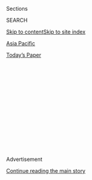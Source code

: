 <div id="app">

<div>

<div>

<div>

<div class="NYTAppHideMasthead css-1q2w90k e1suatyy0">

<div class="section css-ui9rw0 e1suatyy2">

<div class="css-eph4ug er09x8g0">

<div class="css-6n7j50">

</div>

<span class="css-1dv1kvn">Sections</span>

<div class="css-10488qs">

<span class="css-1dv1kvn">SEARCH</span>

</div>

[Skip to content](#site-content)[Skip to site index](#site-index)

</div>

<div id="masthead-section-label" class="css-1wr3we4 eaxe0e00">

[Asia
Pacific](https://www.nytimes3xbfgragh.onion/section/world/asia)

</div>

<div class="css-10698na e1huz5gh0">

</div>

</div>

<div id="masthead-bar-one" class="section hasLinks css-15hmgas e1csuq9d3">

<div class="css-uqyvli e1csuq9d0">

</div>

<div class="css-1uqjmks e1csuq9d1">

</div>

<div class="css-9e9ivx">

[](https://myaccount.nytimes3xbfgragh.onion/auth/login?response_type=cookie&client_id=vi)

</div>

<div class="css-1bvtpon e1csuq9d2">

[Today’s
Paper](https://www.nytimes3xbfgragh.onion/section/todayspaper)

</div>

</div>

</div>

</div>

<div data-aria-hidden="false">

<div id="site-content" data-role="main">

<div>

<div class="css-1aor85t" style="opacity:0.000000001;z-index:-1;visibility:hidden">

<div class="css-1hqnpie">

<div class="css-epjblv">

<span class="css-17xtcya">[Asia
Pacific](/section/world/asia)</span><span class="css-x15j1o">|</span><span class="css-fwqvlz">Kim
Jong-un Hails Firing of Submarine Missile as ‘Greatest
Success’</span>

</div>

<div class="css-k008qs">

<div class="css-1iwv8en">

<span class="css-18z7m18"></span>

<div>

</div>

</div>

<span class="css-1n6z4y">https://nyti.ms/2bBr8Qs</span>

<div class="css-1705lsu">

<div class="css-4xjgmj">

<div class="css-4skfbu" data-role="toolbar" data-aria-label="Social Media Share buttons, Save button, and Comments Panel with current comment count" data-testid="share-tools">

  - 
  - 
  - 
  - 
    
    <div class="css-6n7j50">
    
    </div>

  - 

</div>

</div>

</div>

</div>

</div>

</div>

<div class="css-13pd83m">

</div>

<div id="top-wrapper" class="css-1sy8kpn">

<div id="top-slug" class="css-l9onyx">

Advertisement

</div>

[Continue reading the main
story](#after-top)

<div class="ad top-wrapper" style="text-align:center;height:100%;display:block;min-height:250px">

<div id="top" class="place-ad" data-position="top" data-size-key="top">

</div>

</div>

<div id="after-top">

</div>

</div>

<div id="sponsor-wrapper" class="css-1hyfx7x">

<div id="sponsor-slug" class="css-19vbshk">

Supported by

</div>

[Continue reading the main
story](#after-sponsor)

<div id="sponsor" class="ad sponsor-wrapper" style="text-align:center;height:100%;display:block">

</div>

<div id="after-sponsor">

</div>

</div>

<div class="css-1vkm6nb ehdk2mb0">

# Kim Jong-un Hails Firing of Submarine Missile as ‘Greatest Success’

</div>

<div class="css-79elbk" data-testid="photoviewer-wrapper">

<div class="css-z3e15g" data-testid="photoviewer-wrapper-hidden">

</div>

<div class="css-1a48zt4 ehw59r15" data-testid="photoviewer-children">

![<span class="css-16f3y1r e13ogyst0" data-aria-hidden="true">North
Korean leader Kim Jong-un, in a photo released on Thursday by the
North’s Korean Central News Agency, during a test-fire of a
submarine-launched ballistic
missile.</span><span class="css-cnj6d5 e1z0qqy90" itemprop="copyrightHolder"><span class="css-1ly73wi e1tej78p0">Credit...</span><span><span>KCNA,
via
Reuters</span></span></span>](https://static01.graylady3jvrrxbe.onion/images/2016/08/25/world/25korea/25korea-articleLarge.jpg?quality=75&auto=webp&disable=upscale)

</div>

</div>

<div class="css-xt80pu e12qa4dv0">

<div class="css-18e8msd">

<div class="css-vp77d3 epjyd6m0">

<div class="css-1baulvz">

By [<span class="css-1baulvz last-byline" itemprop="name">Choe
Sang-Hun</span>](http://www.nytimes3xbfgragh.onion/by/choe-sang-hun)

</div>

</div>

  - Aug. 24,
    2016

  - 
    
    <div class="css-4xjgmj">
    
    <div class="css-d8bdto" data-role="toolbar" data-aria-label="Social Media Share buttons, Save button, and Comments Panel with current comment count" data-testid="share-tools">
    
      - 
      - 
      - 
      - 
        
        <div class="css-6n7j50">
        
        </div>
    
      - 
    
    </div>
    
    </div>

</div>

</div>

<div class="section meteredContent css-1r7ky0e" name="articleBody" itemprop="articleBody">

<div class="css-1fanzo5 StoryBodyCompanionColumn">

<div class="css-53u6y8">

SEOUL, South Korea — The North Korean leader Kim Jong-un said his
country’s test of a submarine-launched ballistic missile this week had
achieved the “greatest success.”

He claimed that the continental United States, as well as American
military bases in the Pacific, were now within the striking range of his
missiles, according to the North’s state media on Thursday.

Analysts and defense officials in the region said that North Korea was
still years away from achieving the capability Mr. Kim claimed. The
country still does not have submarines large and advanced enough to
travel long distances without detection to attack distant targets across
the Pacific, they
said.

</div>

</div>

<div class="css-1sngw6j">

[](https://www.nytimes3xbfgragh.onion/interactive/2016/world/asia/north-korea-kim-jong-un.html)

<div class="css-1eoytci">

![](https://static01.graylady3jvrrxbe.onion/images/2016/05/09/world/09NKOREA-QUOTES-LISTY/09NKOREA-QUOTES-LISTY-videoLarge.jpg)

</div>

<div class="css-1rha1bf">

## North Korea, Always Quotable: 9 Memorable Statements From Kim Jong-un’s Reign

North Korea makes few goods that the rest of the world wants, but it
does specialize in exporting bombastic, bellicose pronouncements.

</div>

</div>

<div class="css-1fanzo5 StoryBodyCompanionColumn">

<div class="css-53u6y8">

Nevertheless, the North’s test of a submarine-launched ballistic missile
on Wednesday alarmed leaders of the region, as it demonstrated the
advances the secretive country has made in its efforts to significantly
enhance the range and stealth of its missiles.

</div>

</div>

<div class="css-1fanzo5 StoryBodyCompanionColumn">

<div class="css-53u6y8">

The Pukguksong, or Polaris, missile flew 310 miles toward Japan on
Wednesday. When the North first tested it in May last year, the
projectile exploded midair shortly after being ejected from under the
water.

Mr. Kim, who supervised the launching on Wednesday, “appreciated the
test-fire as the greatest success and victory,” the North’s official
Korean Central News Agency said Thursday. It quoted Mr. Kim as saying
that “the U.S. mainland and the operational theater in the Pacific are
now within the striking range of the Korean People’s Army.”

The news agency also said that North Korea launched its missile at a
“high angle” from the maximum launching depth, indicating that it
could have flown more than 310 miles if it had launched it at a normal
angle. South Korean defense officials told reporters that the North
appeared to have launched the missile at a sharp angle to keep it from
landing too close to Japan.

Mr. Kim claimed that the test on Wednesday showed that his country now
had “all substantial means capable of standing up against the U.S.
nuclear hegemony.” He urged his engineers to step up efforts to mount
nuclear warheads on ballistic missiles and develop the means of their
delivery.

</div>

</div>

<div class="css-1fanzo5 StoryBodyCompanionColumn">

<div class="css-53u6y8">

During a visit to a front-line military unit on Wednesday, President
Park Geun-hye of South Korea said the North’s “irrational
decision-making system” and Mr. Kim’s “unpredictable character” made the
North’s nuclear and missile threats more dangerous.

Submarine-launched missile technology would extend the reach of North
Korean nuclear missiles and improve the country’s “second-strike”
capability to retaliate if its land-based launching sites were taken
out.

But even if the North has been testing such missiles, it still needs to
build a large, stealthy and long-range submarine to deploy them, South
Korean defense officials said.

North Korea has an outdated fleet of 70 submarines, most of them
minivessels unfit for operations beyond littoral waters, they said. Its
largest submarines at the moment are copies of the Soviet-era Romeo
class. The South Korean military has been monitoring a North Korean
effort to build a modified Sinpo class submarine, which it has also used
for its recent missile tests.

Even this new design with diesel engines would not be enough to make a
round trip across the Pacific without surfacing and exposing itself for
detection, the officials said. But it still could pose a serious threat
to South Korea, Japan and American military bases in the region, they
said.

</div>

</div>

</div>

<div>

</div>

<div>

</div>

<div>

</div>

<div>

<div id="bottom-wrapper" class="css-1ede5it">

<div id="bottom-slug" class="css-l9onyx">

Advertisement

</div>

[Continue reading the main
story](#after-bottom)

<div id="bottom" class="ad bottom-wrapper" style="text-align:center;height:100%;display:block;min-height:90px">

</div>

<div id="after-bottom">

</div>

</div>

</div>

</div>

</div>

## Site Index

<div>

</div>

## Site Information Navigation

  - [© <span>2020</span> <span>The New York Times
    Company</span>](https://help.nytimes3xbfgragh.onion/hc/en-us/articles/115014792127-Copyright-notice)

<!-- end list -->

  - [NYTCo](https://www.nytco.com/)
  - [Contact
    Us](https://help.nytimes3xbfgragh.onion/hc/en-us/articles/115015385887-Contact-Us)
  - [Work with us](https://www.nytco.com/careers/)
  - [Advertise](https://nytmediakit.com/)
  - [T Brand Studio](http://www.tbrandstudio.com/)
  - [Your Ad
    Choices](https://www.nytimes3xbfgragh.onion/privacy/cookie-policy#how-do-i-manage-trackers)
  - [Privacy](https://www.nytimes3xbfgragh.onion/privacy)
  - [Terms of
    Service](https://help.nytimes3xbfgragh.onion/hc/en-us/articles/115014893428-Terms-of-service)
  - [Terms of
    Sale](https://help.nytimes3xbfgragh.onion/hc/en-us/articles/115014893968-Terms-of-sale)
  - [Site
    Map](https://spiderbites.nytimes3xbfgragh.onion)
  - [Help](https://help.nytimes3xbfgragh.onion/hc/en-us)
  - [Subscriptions](https://www.nytimes3xbfgragh.onion/subscription?campaignId=37WXW)

</div>

</div>

</div>

</div>
